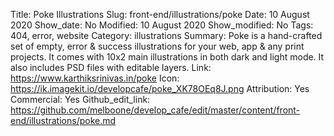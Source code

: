 Title: Poke Illustrations
Slug: front-end/illustrations/poke
Date: 10 August 2020
Show_date: No
Modified: 10 August 2020
Show_modified: No
Tags: 404, error, website
Category: illustrations
Summary: Poke is a hand-crafted set of empty, error & success illustrations for your web, app & any print projects. It comes with 10x2 main illustrations in both dark and light mode. It also includes PSD files with editable layers.
Link: https://www.karthiksrinivas.in/poke
Icon: https://ik.imagekit.io/developcafe/poke_XK78OEq8J.png
Attribution: Yes
Commercial: Yes
Github_edit_link: https://github.com/melboone/develop_cafe/edit/master/content/front-end/illustrations/poke.md
